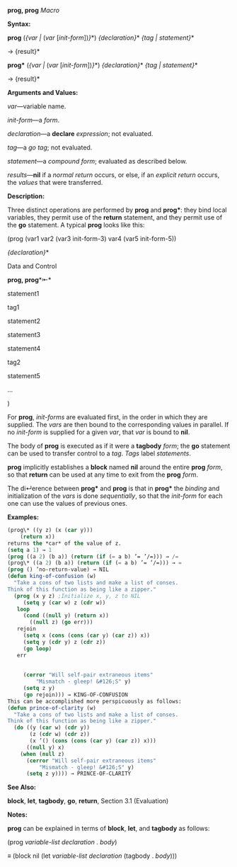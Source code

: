 **prog, prog** *Macro* 



**Syntax:** 



**prog** (*\{var |* (*var* [*init-form*])*\}*\*) *\{declaration\}*\* *\{tag | statement\}*\* 



→ \{result\}\* 



**prog\*** (*\{var |* (*var* [*init-form*])*\}*\*) *\{declaration\}*\* *\{tag | statement\}*\* 



→ \{result\}\* 



**Arguments and Values:** 



*var*—variable name. 



*init-form*—a *form*. 



*declaration*—a **declare** *expression*; not evaluated. 



*tag*—a *go tag*; not evaluated. 



*statement*—a *compound form*; evaluated as described below. 



*results*—**nil** if a *normal return* occurs, or else, if an *explicit return* occurs, the *values* that were transferred. 



**Description:** 



Three distinct operations are performed by **prog** and **prog\***: they bind local variables, they permit use of the **return** statement, and they permit use of the **go** statement. A typical **prog** looks like this: 



(prog (var1 var2 (var3 init-form-3) var4 (var5 init-form-5)) 



*\{declaration\}*\* 



Data and Control 



 



 



**prog, prog***⇤* 



statement1 



tag1 



statement2 



statement3 



statement4 



tag2 



statement5 



... 



) 



For **prog**, *init-forms* are evaluated first, in the order in which they are supplied. The *vars* are then bound to the corresponding values in parallel. If no *init-form* is supplied for a given *var*, that *var* is bound to **nil**. 



The body of **prog** is executed as if it were a **tagbody** *form*; the **go** statement can be used to transfer control to a *tag*. *Tags* label *statements*. 



**prog** implicitly establishes a **block** named **nil** around the entire **prog** *form*, so that **return** can be used at any time to exit from the **prog** *form*. 



The di↵erence between **prog\*** and **prog** is that in **prog\*** the *binding* and initialization of the *vars* is done *sequentially*, so that the *init-form* for each one can use the values of previous ones. 



**Examples:**
```lisp
(prog\* ((y z) (x (car y))) 
	(return x)) 
returns the *car* of the value of z. 
(setq a 1) → 1 
(prog ((a 2) (b a)) (return (if (= a b) ’= ’/=))) → /= 
(prog\* ((a 2) (b a)) (return (if (= a b) ’= ’/=))) → = 
(prog () ’no-return-value) → NIL 
(defun king-of-confusion (w) 
  "Take a cons of two lists and make a list of conses. 
Think of this function as being like a zipper." 
  (prog (x y z) ;Initialize x, y, z to NIL 
     (setq y (car w) z (cdr w)) 
   loop 
     (cond ((null y) (return x)) 
	   ((null z) (go err))) 
   rejoin 
     (setq x (cons (cons (car y) (car z)) x)) 
     (setq y (cdr y) z (cdr z)) 
     (go loop) 
   err 
     
     
     (cerror "Will self-pair extraneous items" 
	     "Mismatch - gleep! &#126;S" y) 
     (setq z y) 
     (go rejoin))) → KING-OF-CONFUSION 
This can be accomplished more perspicuously as follows: 
(defun prince-of-clarity (w) 
  "Take a cons of two lists and make a list of conses. 
Think of this function as being like a zipper." 
  (do ((y (car w) (cdr y)) 
       (z (cdr w) (cdr z)) 
       (x ’() (cons (cons (car y) (car z)) x))) 
      ((null y) x) 
    (when (null z) 
      (cerror "Will self-pair extraneous items" 
	      "Mismatch - gleep! &#126;S" y) 
      (setq z y)))) → PRINCE-OF-CLARITY 
```
**See Also:** 



**block**, **let**, **tagbody**, **go**, **return**, Section 3.1 (Evaluation) 



**Notes:** 



**prog** can be explained in terms of **block**, **let**, and **tagbody** as follows: 



(prog *variable-list declaration* . *body*) 



≡ (block nil (let *variable-list declaration* (tagbody . *body*))) 



